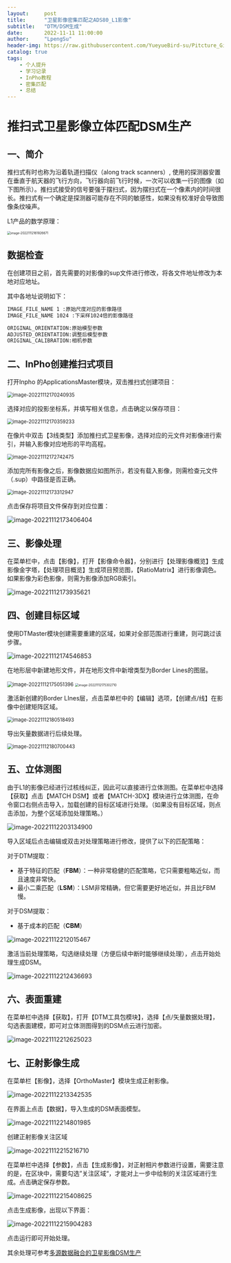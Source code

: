 ```yaml
---
layout:     post
title:      "卫星影像密集匹配之ADS80_L1影像"
subtitle:   "DTM/DSM生成"
date:       2022-11-11 11:00:00
author:     "LpengSu"
header-img: https://raw.githubusercontent.com/YueyueBird-su/Pitcture_Git/main/images/image-20221112002948567.png
catalog: true
tags:
    - 个人提升
    - 学习记录 
    - InPho教程
    - 密集匹配
    - 总结
---
```


# 推扫式卫星影像立体匹配DSM生产

## 一、简介

推扫式有时也称为沿着轨道扫描仪（along track scanners）, 使用的探测器安置在垂直于航天器的飞行方向，飞行器向前飞行时候，一次可以收集一行的图像（如下图所示）。推扫式接受的信号要强于摆扫式，因为摆扫式在一个像素内的时间很长。推扫式有一个确定是探测器可能存在不同的敏感性，如果没有校准好会导致图像条纹噪声。

L1产品的数学原理：

<img src="https://raw.githubusercontent.com/YueyueBird-su/Pitcture_Git/main/images/image-20221112161926671.png" alt="image-20221112161926671" style="zoom:50%;" />

## 数据检查

在创建项目之前，首先需要的对影像的sup文件进行修改，将各文件地址修改为本地对应地址。

其中各地址说明如下：

```bash
IMAGE_FILE_NAME 1 :原始尺度对应的影像路径
IMAGE_FILE_NAME 1024 :下采样1024倍的影像路径

ORIGINAL_ORIENTATION:原始模型参数
ADJUSTED_ORIENTATION:调整后模型参数
ORIGINAL_CALIBRATION:相机参数
```

## 二、InPho创建推扫式项目

打开Inpho 的ApplicationsMaster模块，双击推扫式创建项目：

<img src="https://raw.githubusercontent.com/YueyueBird-su/Pitcture_Git/main/images/image-20221112170240935.png" alt="image-20221112170240935" style="zoom:80%;" />

选择对应的投影坐标系，并填写相关信息，点击确定以保存项目：

<img src="https://raw.githubusercontent.com/YueyueBird-su/Pitcture_Git/main/images/image-20221112170359233.png" alt="image-20221112170359233" style="zoom:80%;" />

在像片中双击【3线类型】添加推扫式卫星影像，选择对应的元文件对影像进行索引，并输入影像对应地形的平均高程。

<img src="https://raw.githubusercontent.com/YueyueBird-su/Pitcture_Git/main/images/image-20221112172742475.png" alt="image-20221112172742475" style="zoom:80%;" />

添加完所有影像之后，影像数据应如图所示，若没有载入影像，则需检查元文件（.sup）中路径是否正确。

<img src="https://raw.githubusercontent.com/YueyueBird-su/Pitcture_Git/main/images/image-20221112173312947.png" alt="image-20221112173312947" style="zoom:80%;" />

点击保存将项目文件保存到对应位置：

![image-20221112173406404](https://raw.githubusercontent.com/YueyueBird-su/Pitcture_Git/main/images/image-20221112173406404.png)

## 三、影像处理

在菜单栏中，点击【影像】，打开【影像命令器】，分别进行【处理影像概览】生成影像金字塔，【处理项目概览】生成项目预览图，【RatioMatrix】进行影像调色。如果影像为彩色影像，则需为影像添加RGB索引。

![image-20221112173935621](https://raw.githubusercontent.com/YueyueBird-su/Pitcture_Git/main/images/image-20221112173935621.png)

## 四、创建目标区域

使用DTMaster模块创建需要重建的区域，如果对全部范围进行重建，则可跳过该步骤。

![image-20221112174546853](https://raw.githubusercontent.com/YueyueBird-su/Pitcture_Git/main/images/image-20221112174546853.png)

在地形层中新建地形文件，并在地形文件中新增类型为Border Lines的图层。

<img src="https://raw.githubusercontent.com/YueyueBird-su/Pitcture_Git/main/images/image-20221112175051396.png" alt="image-20221112175051396" style="zoom: 80%;" />

<img src="https://raw.githubusercontent.com/YueyueBird-su/Pitcture_Git/main/images/image-20221112175302710.png" alt="image-20221112175302710" style="zoom:50%;" />

激活新创建的Border LInes层，点击菜单栏中的【编辑】选项，【创建点/线】在影像中创建矩阵区域。

<img src="https://raw.githubusercontent.com/YueyueBird-su/Pitcture_Git/main/images/image-20221112180518493.png" alt="image-20221112180518493" style="zoom:80%;" />

导出矢量数据进行后续处理。

<img src="https://raw.githubusercontent.com/YueyueBird-su/Pitcture_Git/main/images/image-20221112180700443.png" alt="image-20221112180700443" style="zoom:80%;" />

## 五、立体测图

由于L1的影像已经进行过核线纠正，因此可以直接进行立体测图。在菜单栏中选择【获取】点击【MATCH DSM】或者【MATCH-3DX】模块进行立体测图，在命令窗口右侧点击导入，加载创建的目标区域进行处理。（如果没有目标区域，则点击添加，为整个区域添加处理策略。）

<img src="https://raw.githubusercontent.com/YueyueBird-su/Pitcture_Git/main/images/image-20221112203134900.png" alt="image-20221112203134900"  />

导入区域后点击编辑或双击对处理策略进行修改，提供了以下的匹配策略：

对于DTM提取：

- 基于特征的匹配（**FBM**）：一种非常稳健的匹配策略，它只需要粗略近似，而且速度非常快。
- 最小二乘匹配（**LSM**）：LSM非常精确，但它需要更好地近似，并且比FBM慢。

对于DSM提取：

- 基于成本的匹配（**CBM**）

![image-20221112212015467](https://raw.githubusercontent.com/YueyueBird-su/Pitcture_Git/main/images/image-20221112212015467.png)

激活当前处理策略，勾选继续处理（方便后续中断时能够继续处理），点击开始处理生成DSM。

![image-20221112212436693](https://raw.githubusercontent.com/YueyueBird-su/Pitcture_Git/main/images/image-20221112212436693.png)

## 六、表面重建

在菜单栏中选择【获取】，打开【DTM工具包模块】，选择【点/矢量数据处理】，勾选表面建模，即可对立体测图得到的DSM点云进行加密。

![image-20221112212625023](https://raw.githubusercontent.com/YueyueBird-su/Pitcture_Git/main/images/image-20221112212625023.png)

## 七、正射影像生成

在菜单栏【影像】，选择【OrthoMaster】模块生成正射影像。

![image-20221112213342535](https://raw.githubusercontent.com/YueyueBird-su/Pitcture_Git/main/images/image-20221112213342535.png)

在界面上点击【数据】，导入生成的DSM表面模型。

![image-20221112214801985](https://raw.githubusercontent.com/YueyueBird-su/Pitcture_Git/main/images/image-20221112214801985.png)

创建正射影像关注区域

![image-20221112215216710](https://raw.githubusercontent.com/YueyueBird-su/Pitcture_Git/main/images/image-20221112215216710.png)

在菜单栏中选择【参数】，点击【生成影像】，对正射相片参数进行设置，需要注意的是，在区块中，需要勾选”关注区域“，才能对上一步中绘制的关注区域进行生成。点击确定保存参数。

![image-20221112215408625](https://raw.githubusercontent.com/YueyueBird-su/Pitcture_Git/main/images/image-20221112215408625.png)

点击生成影像，出现以下界面：

![image-20221112215904283](https://raw.githubusercontent.com/YueyueBird-su/Pitcture_Git/main/images/image-20221112215904283.png)

点击运行即可开始处理。

其余处理可参考[多源数据融合的卫星影像DSM生产](https://yueyuebird-su.github.io/2022/11/08/%E5%8D%AB%E6%98%9F%E5%BD%B1%E5%83%8F%E5%AF%86%E9%9B%86%E5%8C%B9%E9%85%8D%E4%B9%8BInpho%E8%BD%AF%E4%BB%B6%E6%93%8D%E4%BD%9C/)
